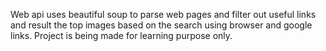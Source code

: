 Web api uses beautiful soup to parse web pages and filter out useful links and result the top images based on the search using browser and google links.
Project is being made for learning purpose only.
